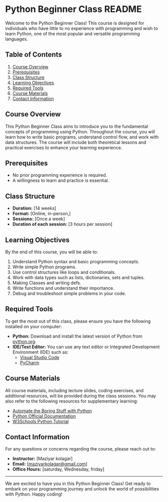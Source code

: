 # Python Beginner Class README

Welcome to the Python Beginner Class! This course is designed for individuals who have little to no experience with programming and wish to learn Python, one of the most popular and versatile programming languages.

## Table of Contents

1. [Course Overview](#course-overview)
2. [Prerequisites](#prerequisites)
3. [Class Structure](#class-structure)
4. [Learning Objectives](#learning-objectives)
5. [Required Tools](#required-tools)
6. [Course Materials](#course-materials)
7. [Contact Information](#contact-information)

## Course Overview

This Python Beginner Class aims to introduce you to the fundamental concepts of programming using Python. Throughout the course, you will learn how to write basic programs, understand control flow, and work with data structures. The course will include both theoretical lessons and practical exercises to enhance your learning experience.

## Prerequisites

- No prior programming experience is required.
- A willingness to learn and practice is essential.

## Class Structure

- **Duration:** [14 weeks]
- **Format:** [Online, in-person,]
- **Sessions:** [Once a week]
- **Duration of each session:** [3 hours per session]

## Learning Objectives

By the end of this course, you will be able to:

1. Understand Python syntax and basic programming concepts.
2. Write simple Python programs.
3. Use control structures like loops and conditionals.
4. Work with data types such as lists, dictionaries, sets and tuples.
5. Making Classes and writing defs.
6. Write functions and understand their importance.
7. Debug and troubleshoot simple problems in your code.

## Required Tools

To get the most out of this class, please ensure you have the following installed on your computer:

- **Python:** Download and install the latest version of Python from [python.org](https://www.python.org/downloads/).
- **IDE/Text Editor:** You can use any text editor or Integrated Development Environment (IDE) such as:
  - [Visual Studio Code](https://code.visualstudio.com/)
  - [PyCharm](https://www.jetbrains.com/pycharm/)

## Course Materials

All course materials, including lecture slides, coding exercises, and additional resources, will be provided during the class sessions. You may also refer to the following resources for supplementary learning:

- [Automate the Boring Stuff with Python](https://automatetheboringstuff.com/)
- [Python Official Documentation](https://docs.python.org/3/)
- [W3Schools Python Tutorial](https://www.w3schools.com/python/)

## Contact Information

For any questions or concerns regarding the course, please reach out to:

- **Instructor:** [Maziyar kolagar]
- **Email:** [maziyarkolagar@gmail.com]
- **Office Hours:** [saturday, Wednesday, friday]

---

We are excited to have you in this Python Beginner Class! Get ready to embark on your programming journey and unlock the world of possibilities with Python. Happy coding!
